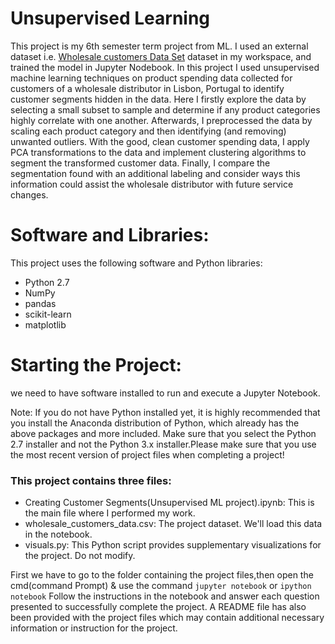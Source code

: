 # Unsupervised Learning
This project is my 6th semester term project from ML.
I used an external dataset i.e. [Wholesale customers Data Set](https://archive.ics.uci.edu/ml/datasets/Wholesale+customers) dataset in my workspace, and trained the model in Jupyter Nodebook. 
In this project I used unsupervised machine learning techniques on product spending data collected for customers of a wholesale distributor in Lisbon, Portugal to identify customer segments hidden in the data. Here I firstly explore the data by selecting a small subset to sample and determine if any product categories highly correlate with one another. Afterwards, I preprocessed the data by scaling each product category and then identifying (and removing) unwanted outliers. With the good, clean customer spending data, I apply PCA transformations to the data and implement clustering algorithms to segment the transformed customer data. Finally, I compare the segmentation found with an additional labeling and consider ways this information could assist the wholesale distributor with future service changes.

# Software and Libraries:
This project uses the following software and Python libraries:

* Python 2.7<br>
* NumPy<br>
* pandas<br>
* scikit-learn<br>
* matplotlib<br>

# Starting the Project:
we need to have software installed to run and execute a Jupyter Notebook.

Note: If you do not have Python installed yet, it is highly recommended that you install the Anaconda distribution of Python, which already has the above packages and more included. Make sure that you select the Python 2.7 installer and not the Python 3.x installer.Please make sure that you use the most recent version of project files when completing a project!

### This project contains three files:
* Creating Customer Segments(Unsupervised ML project).ipynb: This is the main file where I performed my work.<br>
* wholesale_customers_data.csv: The project dataset. We'll load this data in the notebook.<br>
* visuals.py: This Python script provides supplementary visualizations for the project. Do not modify.<br>

First we have to go to the folder containing the project files,then open the cmd(command Prompt) & use the command `jupyter notebook` or `ipython notebook` Follow the instructions in the notebook and answer each question presented to successfully complete the project. A README file has also been provided with the project files which may contain additional necessary information or instruction for the project. 

